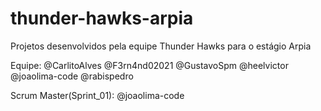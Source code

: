 # thunder-hawks-arpia
Projetos desenvolvidos pela equipe Thunder Hawks para o estágio Arpia

Equipe:
 @CarlitoAlves
 @F3rn4nd02021
 @GustavoSpm
 @heelvictor
 @joaolima-code
 @rabispedro

 Scrum Master(Sprint_01):
 @joaolima-code
